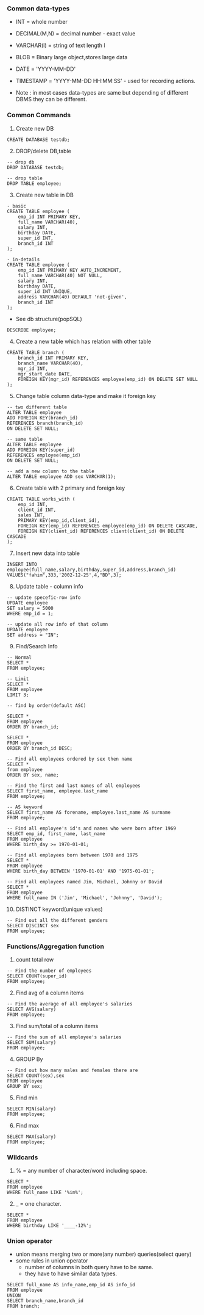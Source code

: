 ### Common data-types
* INT = whole number
* DECIMAL(M,N) = decimal number - exact value
* VARCHAR(l) = string of text length l
* BLOB = Binary large object,stores large data
* DATE = 'YYYY-MM-DD'
* TIMESTAMP = 'YYYY-MM-DD HH:MM:SS' - used for recording actions.

* Note : in most cases data-types are same but depending of different DBMS they can be different.

### Common Commands
1. Create new DB
```
CREATE DATABASE testdb;
```

2. DROP/delete DB,table
```
-- drop db
DROP DATABASE testdb;

-- drop table
DROP TABLE employee;
```

3. Create new table in DB
```
- basic
CREATE TABLE employee (
    emp_id INT PRIMARY KEY,
    full_name VARCHAR(40),
    salary INT,
    birthday DATE,
    super_id INT,
    branch_id INT 
);

- in-details
CREATE TABLE employee (
    emp_id INT PRIMARY KEY AUTO_INCREMENT,
    full_name VARCHAR(40) NOT NULL,
    salary INT,
    birthday DATE,
    super_id INT UNIQUE,
    address VARCHAR(40) DEFAULT 'not-given',
    branch_id INT
);
```

* See db structure(popSQL)
```
DESCRIBE employee;
```

4. Create a new table which has relation with other table
```
CREATE TABLE branch (
    branch_id INT PRIMARY KEY,
    branch_name VARCHAR(40),
    mgr_id INT,
    mgr_start_date DATE,
    FOREIGN KEY(mgr_id) REFERENCES employee(emp_id) ON DELETE SET NULL 
);
```

5. Change table column data-type and make it foreign key
```
-- two different table
ALTER TABLE employee 
ADD FOREIGN KEY(branch_id)
REFERENCES branch(branch_id)
ON DELETE SET NULL;

-- same table
ALTER TABLE employee 
ADD FOREIGN KEY(super_id)
REFERENCES employee(emp_id)
ON DELETE SET NULL;

-- add a new column to the table
ALTER TABLE employee ADD sex VARCHAR(1);
```

6. Create table with 2 primary and foreign key
```
CREATE TABLE works_with (
    emp_id INT,
    client_id INT,
    sales INT,
    PRIMARY KEY(emp_id,client_id),
    FOREIGN KEY(emp_id) REFERENCES employee(emp_id) ON DELETE CASCADE,
    FOREIGN KEY(client_id) REFERENCES client(client_id) ON DELETE CASCADE
);
```

7. Insert new data into table
```
INSERT INTO employee(full_name,salary,birthday,super_id,address,branch_id) VALUES("fahim",333,'2002-12-25',4,"BD",3);
```

8. Update table - column info
```
-- update specefic-row info
UPDATE employee
SET salary = 5000
WHERE emp_id = 1;

-- update all row info of that column
UPDATE employee
SET address = "IN";

```

9. Find/Search Info
```
-- Normal
SELECT * 
FROM employee;

-- Limit
SELECT * 
FROM employee
LIMIT 3;

-- find by order(default ASC)

SELECT * 
FROM employee
ORDER BY branch_id;

SELECT * 
FROM employee
ORDER BY branch_id DESC;

-- Find all employees ordered by sex then name
SELECT *
from employee
ORDER BY sex, name;

-- Find the first and last names of all employees
SELECT first_name, employee.last_name
FROM employee;

-- AS keyword
SELECT first_name AS forename, employee.last_name AS surname
FROM employee;

-- Find all employee's id's and names who were born after 1969
SELECT emp_id, first_name, last_name
FROM employee
WHERE birth_day >= 1970-01-01;

-- Find all employees born between 1970 and 1975
SELECT *
FROM employee
WHERE birth_day BETWEEN '1970-01-01' AND '1975-01-01';

-- Find all employees named Jim, Michael, Johnny or David
SELECT *
FROM employee
WHERE full_name IN ('Jim', 'Michael', 'Johnny', 'David');

```

10. DISTINCT keyword(unique values)
```
-- Find out all the different genders
SELECT DISCINCT sex
FROM employee;
```

### Functions/Aggregation function
1. count total row
```
-- Find the number of employees
SELECT COUNT(super_id)
FROM employee;
```

2. Find avg of a column items
```
-- Find the average of all employee's salaries
SELECT AVG(salary)
FROM employee;
```

3. Find sum/total of a column items
```
-- Find the sum of all employee's salaries
SELECT SUM(salary)
FROM employee;
```

4. GROUP By
```
-- Find out how many males and females there are
SELECT COUNT(sex),sex
FROM employee
GROUP BY sex;
```

5. Find min
```
SELECT MIN(salary)
FROM employee;
```

6. Find max
```
SELECT MAX(salary)
FROM employee;
```

### Wildcards
1. % = any number of character/word including space.
```
SELECT * 
FROM employee
WHERE full_name LIKE '%im%';
```

2. _ = one character.
```
SELECT * 
FROM employee
WHERE birthday LIKE '____-12%';
```

### Union operator
* union means merging two or more(any number) queries(select query)
* some rules in union operator
  * number of columns in both query have to be same.
  * they have to have similar data types.

```
SELECT full_name AS info_name,emp_id AS info_id
FROM employee
UNION
SELECT branch_name,branch_id
FROM branch;
```
